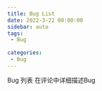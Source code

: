 ```yaml
---
title: Bug List
date: 2022-3-22 08:00:00 
sidebar: auto
tags:
 - Bug
 
categories:
 - Bug
---
```


Bug 列表
在评论中详细描述Bug